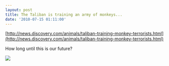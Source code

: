 ```yaml
---
layout: post
title: The Taliban is training an army of monkeys...
date: '2010-07-15 01:11:00'
---
```


[http://news.discovery.com/animals/taliban-training-monkey-terrorists.html](http://news.discovery.com/animals/taliban-training-monkey-terrorists.html)

How long until this is our future?

![](https://i0.wp.com/frodo.sterlinganderson.net/wp-content/uploads/2010/07/upload1.jpg.scaled5001-440x320.jpg?resize=495%2C361)